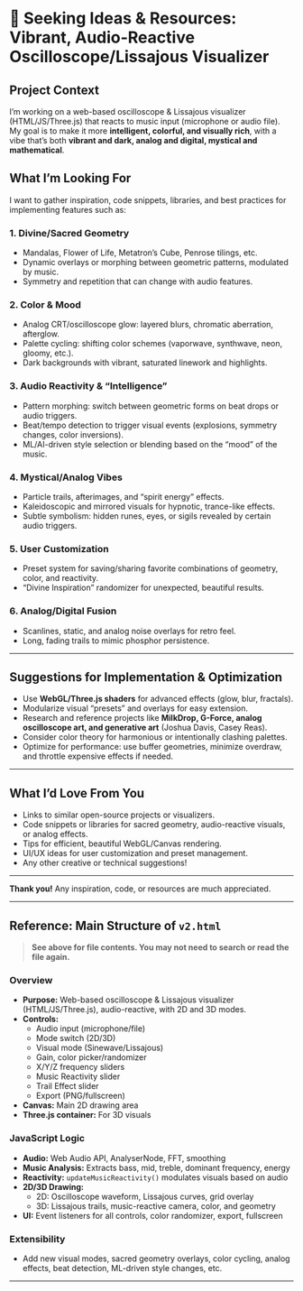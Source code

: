# 🎨 Seeking Ideas & Resources: Vibrant, Audio-Reactive Oscilloscope/Lissajous Visualizer

## Project Context

I’m working on a web-based oscilloscope & Lissajous visualizer (HTML/JS/Three.js) that reacts to music input (microphone or audio file). My goal is to make it more **intelligent, colorful, and visually rich**, with a vibe that’s both **vibrant and dark, analog and digital, mystical and mathematical**.

## What I’m Looking For

I want to gather inspiration, code snippets, libraries, and best practices for implementing features such as:

### 1. **Divine/Sacred Geometry**
- Mandalas, Flower of Life, Metatron’s Cube, Penrose tilings, etc.
- Dynamic overlays or morphing between geometric patterns, modulated by music.
- Symmetry and repetition that can change with audio features.

### 2. **Color & Mood**
- Analog CRT/oscilloscope glow: layered blurs, chromatic aberration, afterglow.
- Palette cycling: shifting color schemes (vaporwave, synthwave, neon, gloomy, etc.).
- Dark backgrounds with vibrant, saturated linework and highlights.

### 3. **Audio Reactivity & “Intelligence”**
- Pattern morphing: switch between geometric forms on beat drops or audio triggers.
- Beat/tempo detection to trigger visual events (explosions, symmetry changes, color inversions).
- ML/AI-driven style selection or blending based on the “mood” of the music.

### 4. **Mystical/Analog Vibes**
- Particle trails, afterimages, and “spirit energy” effects.
- Kaleidoscopic and mirrored visuals for hypnotic, trance-like effects.
- Subtle symbolism: hidden runes, eyes, or sigils revealed by certain audio triggers.

### 5. **User Customization**
- Preset system for saving/sharing favorite combinations of geometry, color, and reactivity.
- “Divine Inspiration” randomizer for unexpected, beautiful results.

### 6. **Analog/Digital Fusion**
- Scanlines, static, and analog noise overlays for retro feel.
- Long, fading trails to mimic phosphor persistence.

---

## Suggestions for Implementation & Optimization

- Use **WebGL/Three.js shaders** for advanced effects (glow, blur, fractals).
- Modularize visual “presets” and overlays for easy extension.
- Research and reference projects like **MilkDrop, G-Force, analog oscilloscope art, and generative art** (Joshua Davis, Casey Reas).
- Consider color theory for harmonious or intentionally clashing palettes.
- Optimize for performance: use buffer geometries, minimize overdraw, and throttle expensive effects if needed.

---

## What I’d Love From You

- Links to similar open-source projects or visualizers.
- Code snippets or libraries for sacred geometry, audio-reactive visuals, or analog effects.
- Tips for efficient, beautiful WebGL/Canvas rendering.
- UI/UX ideas for user customization and preset management.
- Any other creative or technical suggestions!

---

**Thank you!** Any inspiration, code, or resources are much appreciated.

---

## Reference: Main Structure of `v2.html`

> **See <attachments> above for file contents. You may not need to search or read the file again.**

### Overview
- **Purpose:** Web-based oscilloscope & Lissajous visualizer (HTML/JS/Three.js), audio-reactive, with 2D and 3D modes.
- **Controls:**
  - Audio input (microphone/file)
  - Mode switch (2D/3D)
  - Visual mode (Sinewave/Lissajous)
  - Gain, color picker/randomizer
  - X/Y/Z frequency sliders
  - Music Reactivity slider
  - Trail Effect slider
  - Export (PNG/fullscreen)
- **Canvas:** Main 2D drawing area
- **Three.js container:** For 3D visuals

### JavaScript Logic
- **Audio:** Web Audio API, AnalyserNode, FFT, smoothing
- **Music Analysis:** Extracts bass, mid, treble, dominant frequency, energy
- **Reactivity:** `updateMusicReactivity()` modulates visuals based on audio
- **2D/3D Drawing:**
  - 2D: Oscilloscope waveform, Lissajous curves, grid overlay
  - 3D: Lissajous trails, music-reactive camera, color, and geometry
- **UI:** Event listeners for all controls, color randomizer, export, fullscreen

### Extensibility
- Add new visual modes, sacred geometry overlays, color cycling, analog effects, beat detection, ML-driven style changes, etc.

---
